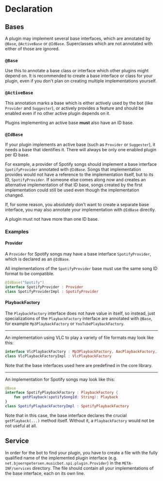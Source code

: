 # Declaration

## Bases

A plugin may implement several base interfaces, which are annotated by `@Base`, `@ActiveBase`
or `@IdBase`. Superclasses which are not annotated with either of those are ignored.

### `@Base`

Use this to annotate a base class or interface which other plugins might depend on.
It is recommended to create a base interface or class for your plugin, even if you don't plan on
creating multiple implementations yourself.

### `@ActiveBase`

This annotation marks a base which is either actively used by the bot 
(like `Provider` and `Suggester`), or actively provides a feature and should be enabled even if no
other active plugin depends on it.

Plugins implementing an active base **must** also have an ID base.

### `@IdBase`

If your plugin implements an active base (such as `Provider` or `Suggester`),
it needs a base that identifies it. There will always be only one enabled plugin per ID base.

For example, a provider of Spotify songs should implement a base interface 
`SpotifyProvider` annotated with `@IdBase`.
Songs that implementation provides would not have a reference to the implementation itself, but 
to its ID, `SpotifyProvider`. If someone else comes along now and creates an alternative implementation 
of that ID base, songs created by the first implementation could still be used even though the
implementation changed. 

If, for some reason, you absolutely don't want to create a separate base interface, 
you may also annotate your implementation with `@IdBase` directly.

A plugin must not have more than one ID base.

### Examples

#### Provider

A `Provider` for Spotify songs may have a base interface `SpotifyProvider`, which is declared
as an `@IdBase`.

All implementations of the `SpotifyProvider` base must use the same song ID format to be compatible.

```kotlin
@IdBase("Spotify")
interface SpotifyProvider : Provider
class SpotifyProviderImpl : SpotifyProvider
```

#### PlaybackFactory

The `PlaybackFactory` interface does not have value in itself, so instead, 
just specializations of the `PlaybackFactory` interface are annotated with `@Base`,
for example `Mp3PlaybackFactory` or `YouTubePlaybackFactory`.

---

An implementation using VLC to play a variety of file formats may look like this:

```kotlin
interface VlcPlaybackFactory : Mp3PlaybackFactory, AacPlaybackFactory, FlacPlaybackFactory
class VlcPlaybackFactoryImpl : VlcPlaybackFactory
```

Note that the base interfaces used here are predefined in the core library.

---

An implementation for Spotify songs may look like this:

```kotlin
@Base
interface SpotifyPlaybackFactory : PlaybackFactory {
    fun getPlayback(spotifySongId: String): Playback
}
class SpotifyPlaybackFactoryImpl : SpotifyPlaybackFactory
```

Note that in this case, the base interface declares the crucial `getPlayback(...)` method itself.
Without it, a `PlaybackFactory` would not be not useful at all.

## Service

In order for the bot to find your plugin, you have to create a file with the fully qualified name
of the implemented plugin interface (e.g. `net.bjoernpetersen.musicbot.spi.plugin.Provider`)
in the `META-INF/services` directory. The file should contain all your implementations of the
base interface, each on its own line.
